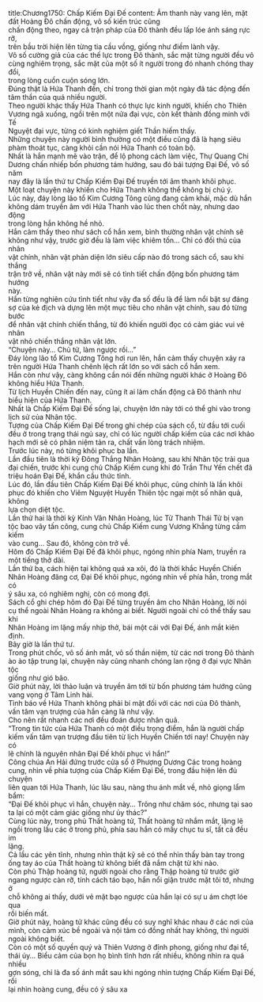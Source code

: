 title:Chương1750: Chấp Kiếm Đại Đế
content:
Âm thanh này vang lên, mặt đất Hoàng Đô chấn động, vô số kiến trúc cũng<br>chấn động theo, ngay cả trận pháp của Đô thành đều lấp lóe ánh sáng rực rỡ,<br>trên bầu trời hiện lên từng tia cầu vồng, giống như điềm lành vậy.<br>Vô số cường giả của các thế lực trong Đô thành, sắc mặt từng người đều vô<br>cùng nghiêm trọng, sắc mặt của một số ít người trong đó nhanh chóng thay đổi,<br>trong lòng cuồn cuộn sóng lớn.<br>Đúng thật là Hứa Thanh đến, chỉ trong thời gian một ngày đã tác động đến<br>tâm thần của quá nhiều người.<br>Theo người khác thấy Hứa Thanh có thực lực kinh người, khiến cho Thiên<br>Vương ngã xuống, ngồi trên một nửa đại vực, còn kết thành đồng minh với Tế<br>Nguyệt đại vực, từng có kinh nghiệm giết Thần hiếm thấy.<br>Những chuyện này người bình thường có một điều cũng đã là hạng siêu<br>phàm thoát tục, càng khỏi cần nói Hứa Thanh có toàn bộ.<br>Nhất là hắn mạnh mẽ vào trận, để lộ phong cách làm việc, Thự Quang Chi<br>Dương chấn nhiếp bốn phương tám hướng, sau đó bái tượng Đại Đế, vô số năm<br>nay đây là lần thứ tư Chấp Kiếm Đại Đế truyền tới âm thanh khôi phục.<br>Một loạt chuyện này khiến cho Hứa Thanh không thể không bị chú ý.<br>Lúc này, đáy lòng lão tổ Kim Cương Tông cũng đang cảm khái, mặc dù hắn<br>không dám truyền âm với Hứa Thanh vào lúc then chốt này, nhưng dao động<br>trong lòng hắn không hề nhỏ.<br>Hắn cảm thấy theo như sách cổ hắn xem, bình thường nhân vật chính sẽ<br>không như vậy, trước giờ đều là làm việc khiêm tốn… Chỉ có đối thủ của nhân<br>vật chính, nhân vật phản diện lớn siêu cấp nào đó trong sách cổ, sau khi thắng<br>trận trở về, nhân vật này mới sẽ có tình tiết chấn động bốn phương tám hướng<br>này.<br>Hắn từng nghiên cứu tình tiết như vậy đa số đều là để làm nổi bật sự đáng<br>sợ của kẻ địch và dựng lên một mục tiêu cho nhân vật chính, sau đó từng bước<br>để nhân vật chính chiến thắng, từ đó khiến người đọc có cảm giác vui vẻ nhân<br>vật nhỏ chiến thắng nhân vật lớn.<br>“Chuyện này… Chủ tử, làm ngược rồi…”<br>Đáy lòng lão tổ Kim Cương Tông hơi run lên, hắn cảm thấy chuyện xảy ra<br>trên người Hứa Thanh chênh lệch rất lớn so với sách cổ hắn xem.<br>Hắn còn như vậy, càng không cần nói đến những người khác ở Hoàng Đô<br>không hiểu Hứa Thanh.<br>Từ lịch Huyền Chiến đến nay, cũng ít ai làm chấn động cả Đô thành như<br>biểu hiện của Hứa Thanh.<br>Nhất là Chấp Kiếm Đại Đế sống lại, chuyện lớn này tới có thể ghi vào trong<br>lịch sử của Nhân tộc.<br>Tượng của Chấp Kiếm Đại Đế trong ghi chép của sách cổ, từ đầu tới cuối<br>đều ở trong trạng thái ngủ say, chỉ có lúc người chấp kiếm của các nơi khảo<br>hạch mới sẽ có phân niệm tản ra, chất vấn lòng trách nhiệm.<br>Trước lúc này, nó từng khôi phục ba lần.<br>Lần đầu tiên là thời kỳ Đông Thắng Nhân Hoàng, sau khi Nhân tộc trải qua<br>đại chiến, trước khi cung chủ Chấp Kiếm cung khi đó Trần Thư Yến chết đã<br>triệu hoán Đại Đế, khẩn cầu thức tỉnh.<br>Lúc đó, lần đầu tiên Chấp Kiếm Đại Đế khôi phục, cũng chính là lần khôi<br>phục đó khiến cho Viêm Nguyệt Huyền Thiên tộc ngại một số nhân quả, không<br>lựa chọn diệt tộc.<br>Lần thứ hai là thời kỳ Kính Vân Nhân Hoàng, lúc Tử Thanh Thái Tử bị vạn<br>tộc bao vây tấn công, cung chủ Chấp Kiếm cung Vương Khẳng từng cầm kiếm<br>vào cung… Sau đó, không còn trở về.<br>Hôm đó Chấp Kiếm Đại Đế đã khôi phục, ngóng nhìn phía Nam, truyền ra<br>một tiếng thở dài.<br>Lần thứ ba, cách hiện tại không quá xa xôi, đó là thời khắc Huyền Chiến<br>Nhân Hoàng đăng cơ, Đại Đế khôi phục, ngóng nhìn về phía hắn, trong mắt có<br>ý sâu xa, có nghiêm nghị, còn có mong đợi.<br>Sách cổ ghi chép hôm đó Đại Đế từng truyền âm cho Nhân Hoàng, lời nói<br>cụ thể ngoài Nhân Hoàng ra không ai biết. Người ngoài chỉ có thể thấy sau khi<br>Nhân Hoàng im lặng mấy nhịp thở, bái một cái với Đại Đế, ánh mắt kiên định.<br>Bây giờ là lần thứ tư.<br>Trong phút chốc, vô số ánh mắt, vô số thần niệm, từ các nơi trong Đô thành<br>ào ào tập trung lại, chuyện này cũng nhanh chóng lan rộng ở đại vực Nhân tộc<br>giống như gió bão.<br>Giờ phút này, lời thảo luận và truyền âm tới từ bốn phương tám hướng cũng<br>vang vọng ở Tâm Linh hải.<br>Tình báo về Hứa Thanh không phải bí mật đối với các nơi của Đô thành,<br>vấn tâm vạn trượng của hắn càng là như vậy.<br>Cho nên rất nhanh các nơi đều đoán được nhân quả.<br>“Trong tin tức của Hứa Thanh có một điều trọng điểm, hắn là người chấp<br>kiếm vấn tâm vạn trượng đầu tiên từ lịch Huyền Chiến tới nay! Chuyện này có<br>lẽ chính là nguyên nhân Đại Đế khôi phục vì hắn!”<br>Công chúa An Hải đứng trước cửa sổ ở Phượng Dương Các trong hoàng<br>cung, nhìn về phía tượng của Chấp Kiếm Đại Đế, trong đầu hiện lên đủ chuyện<br>liên quan tới Hứa Thanh, lúc lâu sau, nàng thu ánh mắt về, nhỏ giọng lẩm bẩm:<br>“Đại Đế khôi phục vì hắn, chuyện này… Trông như chăm sóc, nhưng tại sao<br>ta lại có một cảm giác giống như ủy thác?”<br>Cùng lúc này, trong phủ Thất hoàng tử, Thất hoàng tử nhắm mắt, lặng lẽ<br>ngồi trong lầu các ở trong phủ, phía sau hắn có mấy chục tu sĩ, tất cả đều im<br>lặng.<br>Cả lầu các yên tĩnh, nhưng nhìn thật kỹ sẽ có thể nhìn thấy bàn tay trong<br>ống tay áo của Thất hoàng tử không biết đã nắm chặt từ khi nào.<br>Còn phủ Thập hoàng tử, người ngoài cho rằng Thập hoàng tử trước giờ<br>ngang ngược càn rỡ, tính cách táo bạo, hắn nổi giận trước mặt tôi tớ, nhưng ở<br>chỗ không ai thấy, dưới vẻ mặt bạo ngược của hắn lại có sự u ám chợt lóe qua<br>rồi biến mất.<br>Giờ phút này, hoàng tử khác cũng đều có suy nghĩ khác nhau ở các nơi của<br>mình, còn cảm xúc bề ngoài và nội tâm có đồng nhất hay không, thì người<br>ngoài không biết.<br>Còn có một số quyền quý và Thiên Vương ở đỉnh phong, giống như đại tể,<br>thái úy… Biểu cảm của bọn họ bình tĩnh hơn rất nhiều, không nhìn ra quá nhiều<br>gợn sóng, chỉ là đa số ánh mắt sau khi ngóng nhìn tượng Chấp Kiếm Đại Đế, rồi<br>lại nhìn hoàng cung, đều có ý sâu xa